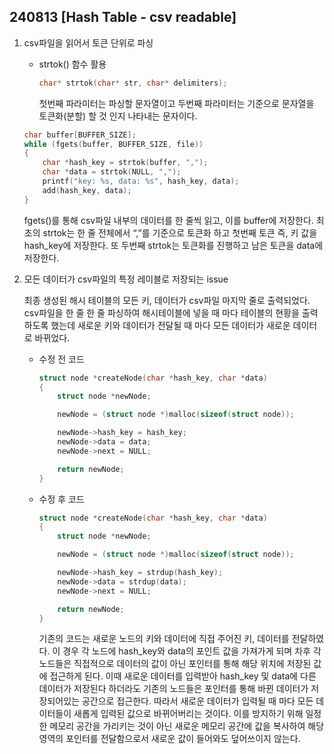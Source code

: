 ## 240813 [Hash Table - csv readable]

1. csv파일을 읽어서 토큰 단위로 파싱
    - strtok() 함수 활용
        
        ```c
        char* strtok(char* str, char* delimiters);
        ```
        
        첫번째 파라미터는 파싱할 문자열이고 두번째 파라미터는 기준으로 문자열을 토큰화(분할) 할 것 인지 나타내는 문자이다.
        
    
    ```c
    char buffer[BUFFER_SIZE];
    while (fgets(buffer, BUFFER_SIZE, file))
    {
    	char *hash_key = strtok(buffer, ",");
    	char *data = strtok(NULL, ",");
    	printf("key: %s, data: %s", hash_key, data);
    	add(hash_key, data);
    }
    ```
    
    fgets()를 통해 csv파일 내부의 데이터를 한 줄씩 읽고, 이를 buffer에 저장한다. 최초의 strtok는 한 줄 전체에서 “,”를 기준으로 토큰화 하고 첫번째 토큰 즉, 키 값을 hash_key에 저장한다. 또 두번째 strtok는 토큰화를 진행하고 남은 토큰을 data에 저장한다.
    
2. 모든 데이터가 csv파일의 특정 레이블로 저장되는 issue
    
    최종 생성된 해시 테이블의 모든 키, 데이터가 csv파일 마지막 줄로 출력되었다.  csv파일을 한 줄 한 줄 파싱하여 해시테이블에 넣을 때 마다 테이블의 현황을 출력하도록 했는데 새로운 키와 데이터가 전달될 때 마다 모든 데이터가 새로운 데이터로 바뀌었다.
    
    - 수정 전 코드
        
        ```c
        struct node *createNode(char *hash_key, char *data)
        {
        	struct node *newNode;
        
        	newNode = (struct node *)malloc(sizeof(struct node));
        
        	newNode->hash_key = hash_key;
        	newNode->data = data;
        	newNode->next = NULL;
        
        	return newNode;
        }
        ```
        
    - 수정 후 코드
        
        ```c
        struct node *createNode(char *hash_key, char *data)
        {
        	struct node *newNode;
        
        	newNode = (struct node *)malloc(sizeof(struct node));
        
        	newNode->hash_key = strdup(hash_key);
        	newNode->data = strdup(data);
        	newNode->next = NULL;
        
        	return newNode;
        }
        ```
        
        기존의 코드는 새로운 노드의 키와 데이터에 직접 주어진 키, 데이터를 전달하였다. 이 경우 각 노드에 hash_key와 data의 포인트 값을 가져가게 되며 차후 각 노드들은 직접적으로 데이터의 값이 아닌 포인터를 통해 해당 위치에 저장된 값에 접근하게 된다. 이때 새로운 데이터를 입력받아 hash_key 및 data에 다른 데이터가 저장된다 하더라도 기존의 노드들은  포인터를 통해 바뀐 데이터가 저장되어있는 공간으로 접근한다. 따라서 새로운 데이터가 입력될 때 마다 모든 데이터들이 새롭게 입력된 값으로 바뀌어버리는 것이다. 이를 방지하기 위해 일정한 메모리 공간을 가리키는 것이 아닌 새로운 메모리 공간에 값을 복사하여 해당 영역의 포인터를 전달함으로서 새로운 값이 들어와도 덮어쓰이지 않는다.
